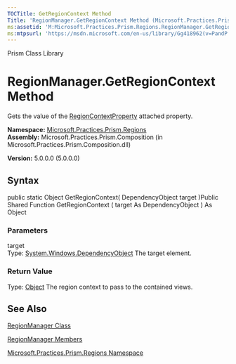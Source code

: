 ```yaml
---
TOCTitle: GetRegionContext Method
Title: 'RegionManager.GetRegionContext Method (Microsoft.Practices.Prism.Regions)'
ms:assetid: 'M:Microsoft.Practices.Prism.Regions.RegionManager.GetRegionContext(System.Windows.DependencyObject)'
ms:mtpsurl: 'https://msdn.microsoft.com/en-us/library/Gg418962(v=PandP.50)'
---
```


Prism Class Library

RegionManager.GetRegionContext Method
=========================================

Gets the value of the [RegionContextProperty](https://msdn.microsoft.com/f:microsoft.practices.prism.regions.regionmanager.regioncontextproperty) attached property.

**Namespace:** [Microsoft.Practices.Prism.Regions](https://msdn.microsoft.com/n:microsoft.practices.prism.regions)
**Assembly:** Microsoft.Practices.Prism.Composition (in Microsoft.Practices.Prism.Composition.dll)

**Version:** 5.0.0.0 (5.0.0.0)

## Syntax


public static Object GetRegionContext( DependencyObject target )Public Shared Function GetRegionContext ( target As DependencyObject ) As Object

### Parameters

target  
Type: [System.Windows.DependencyObject](http://msdn.microsoft.com/en-us/library/ms589309)
The target element.

### Return Value

Type: [Object](http://msdn.microsoft.com/en-us/library/e5kfa45b)
The region context to pass to the contained views.

See Also
--------


[RegionManager Class](https://msdn.microsoft.com/t:microsoft.practices.prism.regions.regionmanager)

[RegionManager Members](https://msdn.microsoft.com/allmembers.t:microsoft.practices.prism.regions.regionmanager)

[Microsoft.Practices.Prism.Regions Namespace](https://msdn.microsoft.com/n:microsoft.practices.prism.regions)
